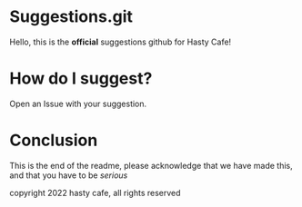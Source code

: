 # Suggestions.git
Hello, this is the **official** suggestions github for Hasty Cafe!
# How do I suggest?
Open an Issue with your suggestion.
# Conclusion
This is the end of the readme, please acknowledge that we have made this, and that you have to be *serious*


copyright 2022 hasty cafe, all rights reserved
